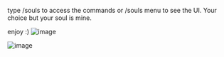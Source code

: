 type /souls to access the commands or /souls menu to see the UI. Your choice but your soul is mine.

enjoy :)
![image](https://github.com/user-attachments/assets/7d0fb012-78b1-426d-9375-2ec24cfe9a6f)


![image](https://github.com/user-attachments/assets/6bffaa37-6e6e-4cab-87bc-60ccf9e33882)
